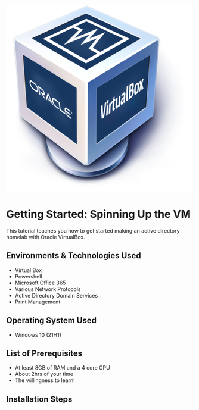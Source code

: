 <p align="center">
  <img src="https://raw.githubusercontent.com/Oatmello/Markdowns/main/ADimages/Virtualbox_logo.png" />
</p>

# Getting Started: Spinning Up the VM
This tutorial teaches you how to get started making an active directory homelab with Oracle VirtualBox.
## Environments & Technologies Used
- Virtual Box
- Powershell
- Microsoft Office 365
- Various Network Protocols
- Active Directory Domain Services
- Print Management
## Operating System Used
- Windows 10 (21H1)
## List of Prerequisites
- At least 8GB of RAM and a 4 core CPU
- About 2hrs of your time
- The willingness to learn!
## Installation Steps
